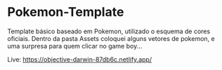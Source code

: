 # Pokemon-Template

Template básico baseado em Pokemon, utilizado o esquema de cores oficiais. Dentro da pasta Assets coloquei alguns vetores de pokemon, e uma surpresa para quem clicar no game boy...

Live:
https://objective-darwin-87db6c.netlify.app/


